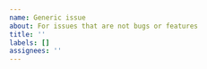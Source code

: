 ```yaml
---
name: Generic issue
about: For issues that are not bugs or features
title: ''
labels: []
assignees: ''
---
```


<!--
If your issue is a bug, open a Bug Report instead.
If your issue is a feature request, open a Feature Request instead.

Otherwise, describe the issue below.
-->